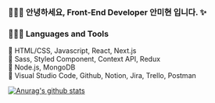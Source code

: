 ### 👩🏻‍💻 안녕하세요, Front-End Developer 안미현 입니다. ✨

### 👩🏻‍💻 Languages and Tools
📍 HTML/CSS, Javascript, React, Next.js <br>
📍 Sass, Styled Component, Context API, Redux <br>
📍 Node.js, MongoDB <br>
📍 Visual Studio Code, Github, Notion, Jira, Trello, Postman

[![Anurag's github stats](https://github-readme-stats.vercel.app/api?username=devCecy)](https://github.com/devCecy/github-readme-stats)
<!--
**devCecy/devCecy** is a ✨ _special_ ✨ repository because its `README.md` (this file) appears on your GitHub profile.

Here are some ideas to get you started:

- 🔭 I’m currently working on ...
- 🌱 I’m currently learning ...
- 👯 I’m looking to collaborate on ...
- 🤔 I’m looking for help with ...
- 💬 Ask me about ...
- 📫 How to reach me: ...
- 😄 Pronouns: ...
- ⚡ Fun fact: ...
-->
